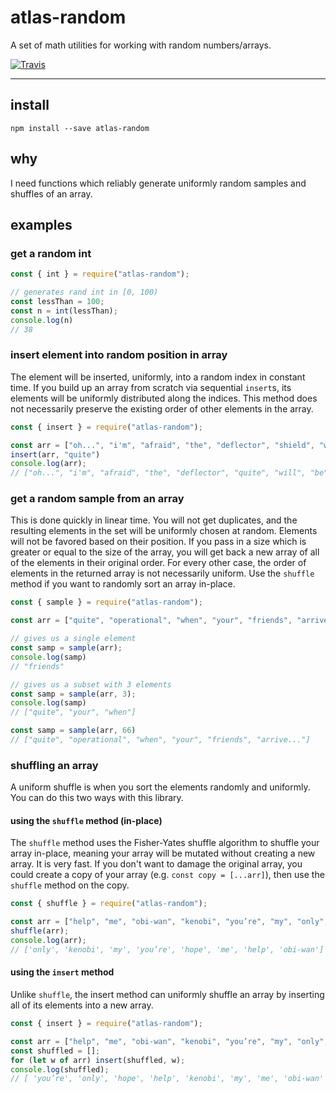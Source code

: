 # atlas-random

A set of math utilities for working with random numbers/arrays.

[![Travis](https://img.shields.io/travis/atlassubbed/atlas-random.svg)](https://travis-ci.org/atlassubbed/atlas-random)

---

## install

```
npm install --save atlas-random
```

## why

I need functions which reliably generate uniformly random samples and shuffles of an array.

## examples

### get a random int

```javascript
const { int } = require("atlas-random");

// generates rand int in [0, 100)
const lessThan = 100;
const n = int(lessThan);
console.log(n)
// 38
```

### insert element into random position in array

The element will be inserted, uniformly, into a random index in constant time. If you build up an array from scratch via sequential `insert`s, its elements will be uniformly distributed along the indices. This method does not necessarily preserve the existing order of other elements in the array.

```javascript
const { insert } = require("atlas-random");

const arr = ["oh...", "i'm", "afraid", "the", "deflector", "shield", "will", "be"];
insert(arr, "quite")
console.log(arr);
// ["oh...", "i'm", "afraid", "the", "deflector", "quite", "will", "be", shield"]
```

### get a random sample from an array

This is done quickly in linear time. You will not get duplicates, and the resulting elements in the set will be uniformly chosen at random. Elements will not be favored based on their position. If you pass in a size which is greater or equal to the size of the array, you will get back a new array of all of the elements in their original order. For every other case, the order of elements in the returned array is not necessarily uniform. Use the `shuffle` method if you want to randomly sort an array in-place.

```javascript
const { sample } = require("atlas-random");

const arr = ["quite", "operational", "when", "your", "friends", "arrive..."];

// gives us a single element
const samp = sample(arr);
console.log(samp)
// "friends"

// gives us a subset with 3 elements
const samp = sample(arr, 3);
console.log(samp)
// ["quite", "your", "when"]

const samp = sample(arr, 66)
// ["quite", "operational", "when", "your", "friends", "arrive..."]

```

### shuffling an array

A uniform shuffle is when you sort the elements randomly and uniformly. You can do this two ways with this library.

#### using the `shuffle` method (in-place)

The `shuffle` method uses the Fisher-Yates shuffle algorithm to shuffle your array in-place, meaning your array will be mutated without creating a new array. It is very fast. If you don't want to damage the original array, you could create a copy of your array (e.g. `const copy = [...arr]`), then use the `shuffle` method on the copy.

```javascript
const { shuffle } = require("atlas-random");

const arr = ["help", "me", "obi-wan", "kenobi", "you’re", "my", "only", "hope"];
shuffle(arr);
console.log(arr);
// ['only', 'kenobi', 'my', 'you’re', 'hope', 'me', 'help', 'obi-wan']
```

#### using the `insert` method

Unlike `shuffle`, the insert method can uniformly shuffle an array by inserting all of its elements into a new array. 

```javascript
const { insert } = require("atlas-random");

const arr = ["help", "me", "obi-wan", "kenobi", "you’re", "my", "only", "hope"];
const shuffled = [];
for (let w of arr) insert(shuffled, w);
console.log(shuffled);
// [ 'you’re', 'only', 'hope', 'help', 'kenobi', 'my', 'me', 'obi-wan' ]
```

